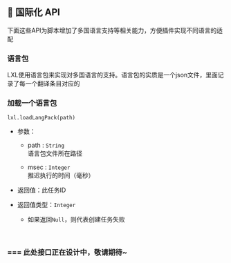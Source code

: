 ## 🛫 国际化 API

下面这些API为脚本增加了多国语言支持等相关能力，方便插件实现不同语言的适配

### 语言包

LXL使用语言包来实现对多国语言的支持。语言包的实质是一个json文件，里面记录了每一个翻译条目对应的

### 加载一个语言包

`lxl.loadLangPack(path)`

- 参数：

  - path : `String`  
    语言包文件所在路径

  - msec : `Integer`  
    推迟执行的时间（毫秒）
- 返回值：此任务ID
- 返回值类型：`Integer`
  - 如果返回`Null`，则代表创建任务失败

<br>

### === 此处接口正在设计中，敬请期待~